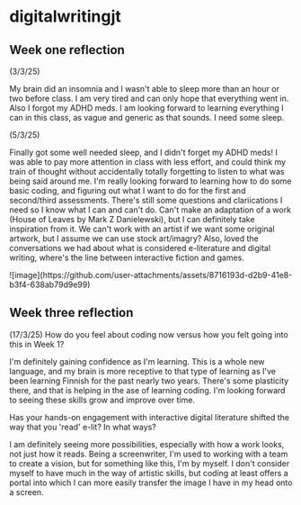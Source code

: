 # digitalwritingjt 
## Week one reflection 
(3/3/25)
<p>My brain did an insomnia and I wasn't able to sleep more than an hour or two before class. I am very tired and can only hope that everything went in. Also I forgot my ADHD meds. I am looking forward to learning everything I can in this class, as vague and generic as that sounds. I need some sleep.</p>

(5/3/25)
<p>Finally got some well needed sleep, and I didn't forget my ADHD meds! I was able to pay more attention in class with less effort, and could think my train of thought without accidentally totally forgetting to listen to what was being said around me. I'm really looking forward to learning how to do some basic coding, and figuring out what I want to do for the first and second/third assessments. There's still some questions and clariications I need so I know what I can and can't do. Can't make an adaptation of a work (House of Leaves by Mark Z Danielewski), but I can definitely take inspiration from it. We can't work with an artist if we want some original artwork, but I assume we can use stock art/imagry? Also, loved the conversations we had about what is considered e-literature and digital writing, where's the line between interactive fiction and games.</p>
![image](https://github.com/user-attachments/assets/8716193d-d2b9-41e8-b3f4-638ab79d9e99)



## Week three reflection
(17/3/25)
How do you feel about coding now versus how you felt going into this in Week 1?
<p>I'm definitely gaining confidence as I'm learning. This is a whole new language, and my brain is more receptive to that type of learning as I've been learning Finnish for the past nearly two years. There's some plasticity there, and that is helping in the ase of learning coding. I'm looking forward to seeing these skills grow and improve over time.</p>
Has your hands-on engagement with interactive digital literature shifted the way that you 'read' e-lit? In what ways?
<p>I am definitely seeing more possibilities, especially with how a work looks, not just how it reads. Being a screenwriter, I'm used to working with a team to create a vision, but for something like this, I'm by myself. I don't consider myself to have much in the way of artistic skills, but coding at least offers a portal into which I can more easily transfer the image I have in my head onto a screen.</p>
